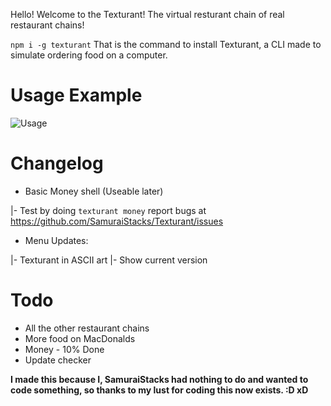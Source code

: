Hello! Welcome to the Texturant! The virtual resturant chain of real restaurant chains!

`npm i -g texturant`
That is the command to install Texturant, a CLI made to simulate ordering food on a computer.

# Usage Example
![Usage](https://samuraistacks-leader-of-the.succ.world/i/nxrl6a52.gif)

# Changelog
+ Basic Money shell (Useable later)

 |- Test by doing `texturant money` report bugs at https://github.com/SamuraiStacks/Texturant/issues
+ Menu Updates: 

 |- Texturant in ASCII art
 |- Show current version

# Todo
+ All the other restaurant chains
+ More food on MacDonalds
+ Money - 10% Done
+ Update checker


**I made this because I, SamuraiStacks had nothing to do and wanted to code something, so thanks to my lust for coding this now exists. :D xD**
